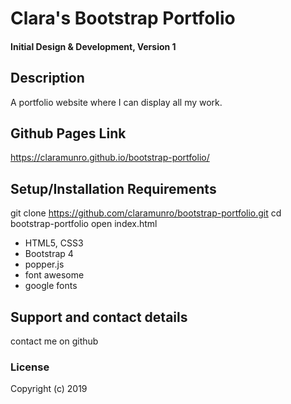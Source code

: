 # Clara's Bootstrap Portfolio

#### Initial Design & Development, Version 1

## Description

A portfolio website where I can display all my work.

## Github Pages Link

https://claramunro.github.io/bootstrap-portfolio/

## Setup/Installation Requirements

git clone https://github.com/claramunro/bootstrap-portfolio.git
cd bootstrap-portfolio
open index.html

* HTML5, CSS3
* Bootstrap 4
* popper.js
* font awesome
* google fonts


## Support and contact details

contact me on github

### License

Copyright (c) 2019
